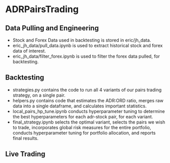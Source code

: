 # ADRPairsTrading

## Data Pulling and Engineering
- Stock and Forex Data used in backtesting is stored in eric/jh_data.
- eric_jh_data/pull_data.ipynb is used to extract historical stock and forex data of interest.
- eric_jh_data/filter_forex.ipynb is used to filter the forex data pulled, for backtesting.

## Backtesting
- strategies.py contains the code to run all 4 variants of our pairs trading strategy, on a single pair.
- helpers.py contains code that estimates the ADR:ORD ratio, merges raw data into a single dataframe, and calculates important statistics.
- local_pairs_hp_tune.ipynb conducts hyperparameter tuning to determine the best hyperparameters for each adr-stock pair, for each variant.
- final_strategy.ipynb selects the optimal variant, selects the pairs we wish to trade, incorporates global risk measures for the entire portfolio, conducts hyperparameter tuning for portfolio allocation, and reports final results. 

## Live Trading
